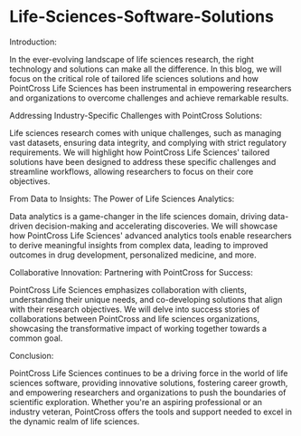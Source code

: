 # Life-Sciences-Software-Solutions

Introduction:

In the ever-evolving landscape of life sciences research, the right technology and solutions can make all the difference. In this blog, we will focus on the critical role of tailored life sciences solutions and how PointCross Life Sciences has been instrumental in empowering researchers and organizations to overcome challenges and achieve remarkable results.

Addressing Industry-Specific Challenges with PointCross Solutions:

Life sciences research comes with unique challenges, such as managing vast datasets, ensuring data integrity, and complying with strict regulatory requirements. We will highlight how PointCross Life Sciences' tailored solutions have been designed to address these specific challenges and streamline workflows, allowing researchers to focus on their core objectives.

From Data to Insights: The Power of Life Sciences Analytics:

Data analytics is a game-changer in the life sciences domain, driving data-driven decision-making and accelerating discoveries. We will showcase how PointCross Life Sciences' advanced analytics tools enable researchers to derive meaningful insights from complex data, leading to improved outcomes in drug development, personalized medicine, and more.

Collaborative Innovation: Partnering with PointCross for Success:

PointCross Life Sciences emphasizes collaboration with clients, understanding their unique needs, and co-developing solutions that align with their research objectives. We will delve into success stories of collaborations between PointCross and life sciences organizations, showcasing the transformative impact of working together towards a common goal.

Conclusion:

PointCross Life Sciences continues to be a driving force in the world of life sciences software, providing innovative solutions, fostering career growth, and empowering researchers and organizations to push the boundaries of scientific exploration. Whether you're an aspiring professional or an industry veteran, PointCross offers the tools and support needed to excel in the dynamic realm of life sciences.
